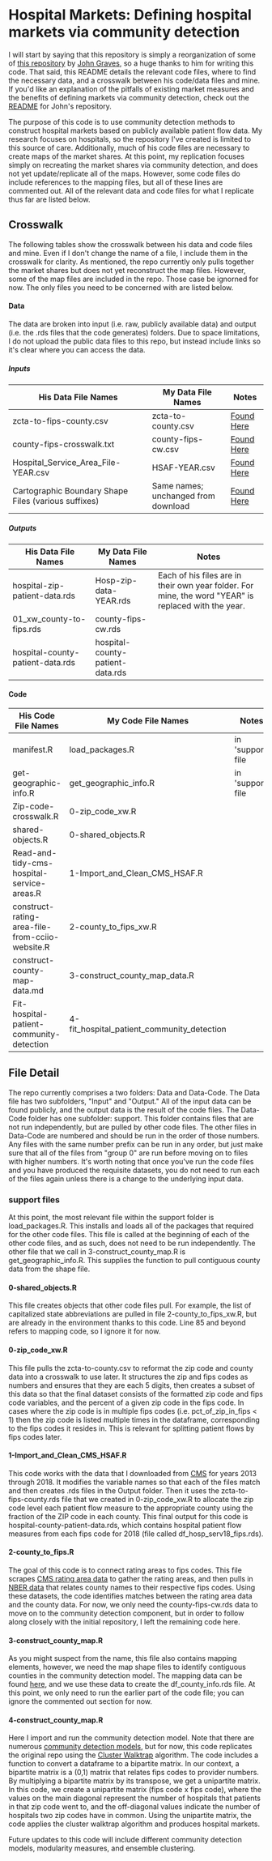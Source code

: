# Hospital Markets: Defining hospital markets via community detection

I will start by saying that this repository is simply a reorganization of some of  [this repository](https://github.com/graveja0/health-care-markets) by [John Graves](https://www.vumc.org/health-policy/person/john-graves-phd), so a huge thanks to him for writing this code. That said, this README details the relevant code files, where to find the necessary data, and a crosswalk between his code/data files and mine.  If you'd like an explanation of the pitfalls of existing market measures and the benefits of defining markets via community detection, check out the [README](https://github.com/graveja0/health-care-markets/blob/master/README.md) for John's repository. 


The purpose of this code is to use community detection methods to construct hospital markets based on publicly available patient flow data. My research focuses on hospitals, so the repository I've created is limited to this source of care. Additionally, much of his code files are necessary to create maps of the market shares. At this point, my replication focuses simply on recreating the market shares via community detection, and does not yet update/replicate all of the maps. However, some code files do include references to the mapping files, but all of these lines are commented out. All of the relevant data and code files for what I replicate thus far are listed below.

## Crosswalk 
The following tables show the crosswalk between his data and code files and mine. Even if I don't change the name of a file, I include them in the crosswalk for clarity. As mentioned, the repo currently only pulls together the market shares but does not yet reconstruct the map files. However, some of the map files are included in the repo. Those case be ignorned for now. The only files you need to be concerned with are listed below. 

#### Data 
The data are broken into input (i.e. raw, publicly available data) and output (i.e. the .rds files that the code generates) folders. Due to space limitations, I do not upload the public data files to this repo, but instead include links so it's clear where you can access the data. 

##### Inputs
| His Data File Names | 	My Data File Names | Notes  | 
|----|----|----| 
| zcta-to-fips-county.csv	| zcta-to-county.csv |  [Found Here](http://mcdc.missouri.edu/applications/geocorr2014.html) | 
| county-fips-crosswalk.txt |	county-fips-cw.csv | [Found Here](https://data.nber.org/data/ssa-fips-state-county-crosswalk.html) |
|Hospital_Service_Area_File-YEAR.csv | HSAF-YEAR.csv  |[Found Here](https://www.cms.gov/Research-Statistics-Data-and-Systems/Statistics-Trends-and-Reports/Hospital-Service-Area-File/index.html) |
| Cartographic Boundary Shape Files (various suffixes)| Same names; unchanged from download | [Found Here](https://www.census.gov/geographies/mapping-files/2017/geo/carto-boundary-file.html) |

##### Outputs
| His Data File Names | 	My Data File Names | Notes  | 
|----|----|----| 
|hospital-zip-patient-data.rds	| Hosp-zip-data-YEAR.rds | Each of his files are in their own year folder. For mine, the word "YEAR" is replaced with the year.  | 
|01_xw_county-to-fips.rds	| county-fips-cw.rds|  | 
| hospital-county-patient-data.rds	 | hospital-county-patient-data.rds |  | 
	

#### Code
| His Code File Names | 	My Code File Names | Notes  | 
|----|----|----| 
 | manifest.R  |   load_packages.R | in 'support' file | 
| get-geographic-info.R  |   get_geographic_info.R | in 'support' file |
 |  Zip-code-crosswalk.R | 0-zip_code_xw.R  |   | 
  | shared-objects.R  |  0-shared_objects.R  |  | 
 |  Read-and-tidy-cms-hospital-service-areas.R  | 1-Import_and_Clean_CMS_HSAF.R  |  | 
 | construct-rating-area-file-from-cciio-website.R  |  2-county_to_fips_xw.R  |  | 
  | construct-county-map-data.md  |   3-construct_county_map_data.R |  | 
 | Fit-hospital-patient-community-detection  |  4-fit_hospital_patient_community_detection  |  | 

[//]:<> (| map-theme.R  |   map_theme.R | in 'support' file | )
[//]:<> (| move-ak-hi.R  |   move_ak_hi.R | in 'support' file | )
[//]:<> (| get-geographic-info.R  |   get_geographic_info.R | in 'support' file | )
[//]: <> (| get-contiguous-areas.R  |   get_contiguous_areas.R | in 'support' file | )

## File Detail
The repo currently comprises a two folders: Data and Data-Code. The Data file has two subfolders, "Input" and "Output." All of the input data can be found publicly, and the output data is the result of the code files. The Data-Code folder has one subfolder: support. This folder contains files that are not run independently, but are pulled by other code files. The other files in Data-Code are numbered and should be run in the order of those numbers. Any files with the same number prefix can be run in any order, but just make sure that all of the files from "group 0" are run before moving on to files with higher numbers. It's worth noting that once you've run the code files and you have produced the requisite datasets, you do not need to run each of the files again unless there is a change to the underlying input data. 

### support files
At this point, the most relevant file within the support folder is load_packages.R. This installs and loads all of the packages that required for the other code files. This file is called at the beginning of each of the other code files, and as such, does not need to be run independently. The other file that we call in 3-construct_county_map.R is get_geographic_info.R. This supplies the function to pull contiguous county data from the shape file. 

#### 0-shared_objects.R
This file creates objects that other code files pull. For example, the list of capitalized state abbreviations are pulled in file 2-county_to_fips_xw.R, but are already in the environment thanks to this code. Line 85 and beyond refers to mapping code, so I ignore it for now. 

#### 0-zip_code_xw.R
This file pulls the zcta-to-county.csv to reformat the zip code and county data into a crosswalk to use later. It structures the zip and fips codes as numbers and ensures that they are each 5 digits, then creates a subset of this data so that the final dataset consists of the formatted zip code and fips code variables, and the percent of a given zip code in the fips code. In cases where the zip code is in multiple fips codes (i.e. pct_of_zip_in_fips < 1) then the zip code is listed multiple times in the dataframe, corresponding to the fips codes it resides in. This is relevant for splitting patient flows by fips codes later. 

#### 1-Import_and_Clean_CMS_HSAF.R
This code works with the data that I downloaded from [CMS](https://www.cms.gov/Research-Statistics-Data-and-Systems/Statistics-Trends-and-Reports/Hospital-Service-Area-File/index.html) for years 2013 through 2018. It modifies the variable names so that each of the files match and then creates .rds files in the Output folder. Then it uses the zcta-to-fips-county.rds file that we created in 0-zip_code_xw.R to allocate the zip code level each patient flow measure to the appropriate county using the fraction of the ZIP code in each county. This final output for this code is hospital-county-patient-data.rds, which contains hospital patient flow measures from each fips code for 2018 (file called df_hosp_serv18_fips.rds).

#### 2-county_to_fips.R
The goal of this code is to connect rating areas to fips codes. This file scrapes [CMS rating area data]("http://www.cms.gov/CCIIO/Programs-and-Initiatives/Health-Insurance-Market-Reforms/STATE-gra.html") to gather the rating areas, and then pulls in [NBER data](https://data.nber.org/data/ssa-fips-state-county-crosswalk.html) that relates county names to their respective fips codes. Using these datasets, the code identifies matches between the rating area data and the county data. For now, we only need the county-fips-cw.rds data to move on to the community detection component, but in order to follow along closely with the initial repository, I left the remaining code here. 

#### 3-construct_county_map.R
As you might suspect from the name, this file also contains mapping elements, however, we need the map shape files to identify contiguous counties in the community detection model. The mapping data can be found [here](https://www.census.gov/geographies/mapping-files/2017/geo/carto-boundary-file.html), and we use these data to create the df_county_info.rds file. At this point, we only need to run the earlier part of the code file; you can ignore the commented out section for now.  

#### 4-construct_county_map.R
Here I import and run the community detection model. Note that there are numerous [community detection models](https://www.nature.com/articles/srep30750), but for now, this code replicates the original repo using the [Cluster Walktrap](https://igraph.org/r/doc/cluster_walktrap.html) algorithm. The code includes a function to convert a dataframe to a bipartite matrix. In our context, a bipartite matrix is a (0,1) matrix that relates fips codes to provider numbers. By multiplying a bipartite matrix by its transpose, we get a unipartite matrix. In this code, we create a unipartite matrix (fips code x fips code), where the values on the main diagonal represent the number of hospitals that patients in that zip code went to, and the off-diagonal values indicate the number of hospitals two zip codes have in common. Using the unipartite matrix, the code applies the cluster walktrap algorithm and produces hospital markets. 

Future updates to this code will include different community detection models, modularity measures, and ensemble clustering.  





